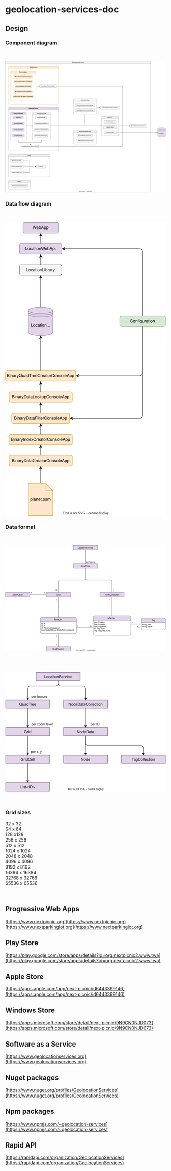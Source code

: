 # geolocation-services-doc

## Design

### Component diagram

<br>

![Class diagram](_images/architecture-component-diagram.drawio.svg)

### Data flow diagram

<br>

![Class diagram](_images/architecture-data-flow.drawio.svg)

### Data format

<br>

![Class diagram](_images/architecture-data-format.drawio.svg)

<br>
<br>

![Class diagram](_images/architecture-quad-tree.drawio.svg)

<br>

### Grid sizes
32 x 32<br>
64 x 64<br>
128 x128<br>
256 x 256<br>
512 x 512<br>
1024 x 1024<br>
2048 x 2048<br>
4096 x 4096<br>
8192 x 8192<br>
16384 x 16384<br>
32768 x 32768<br>
65536 x 65536

<br>

## Progressive Web Apps

[https://www.nextpicnic.org](https://www.nextpicnic.org)
[https://www.nextparkinglot.org](https://www.nextparkinglot.org)  

## Play Store

[https://play.google.com/store/apps/details?id=org.nextpicnic2.www.twa](https://play.google.com/store/apps/details?id=org.nextpicnic2.www.twa)

## Apple Store

[https://apps.apple.com/app/next-picnic/id6443399146](https://apps.apple.com/app/next-picnic/id6443399146)

## Windows Store

[https://apps.microsoft.com/store/detail/next-picnic/9N9CN0NJD073](https://apps.microsoft.com/store/detail/next-picnic/9N9CN0NJD073)

## Software as a Service

[https://www.geolocationservices.org](https://www.geolocationservices.org)

## Nuget packages

[https://www.nuget.org/profiles/GeolocationServices](https://www.nuget.org/profiles/GeolocationServices)  

## Npm packages

[https://www.npmjs.com/~geolocation-services](https://www.npmjs.com/~geolocation-services)

## Rapid API

[https://rapidapi.com/organization/GeolocationServices](https://rapidapi.com/organization/GeolocationServices)
